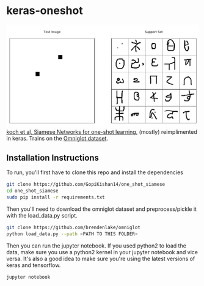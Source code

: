 # keras-oneshot
![oneshot task](images/task_25.png)
[koch et al, Siamese Networks for one-shot learning,](https://www.cs.cmu.edu/~rsalakhu/papers/oneshot1.pdf)  (mostly) reimplimented in keras. 
Trains on the [Omniglot dataset]( https://github.com/brendenlake/omniglot).



## Installation Instructions


To run, you'll first have to clone this repo and install the dependencies

```bash
git clone https://github.com/GopiKishan14/one_shot_siamese
cd one_shot_siamese
sudo pip install -r requirements.txt

```


Then you'll need to download the omniglot dataset and preprocess/pickle it with the load_data.py script.
```bash
git clone https://github.com/brendenlake/omniglot
python load_data.py --path <PATH TO THIS FOLDER>
```
Then you can run the jupyter notebook. If you used python2 to load the data, make sure you use a python2 kernel in your jupyter notebook and vice versa. It's also a good idea to make sure you're using the latest versions of keras and tensorflow.
```bash
jupyter notebook
```

